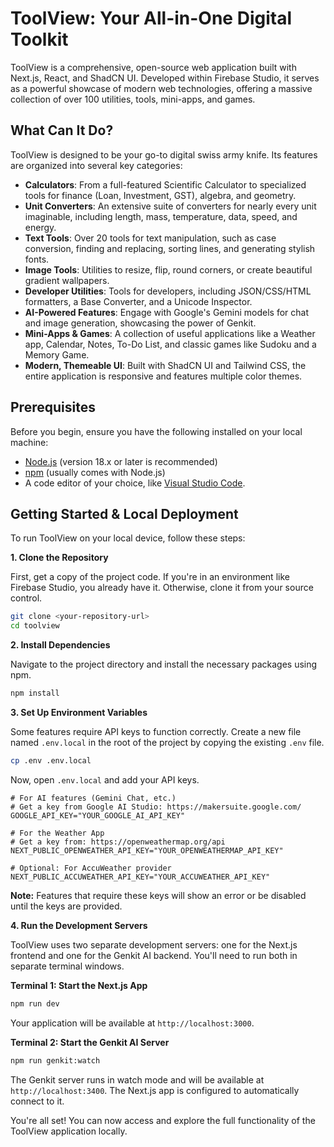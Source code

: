 # ToolView: Your All-in-One Digital Toolkit

ToolView is a comprehensive, open-source web application built with Next.js, React, and ShadCN UI. Developed within Firebase Studio, it serves as a powerful showcase of modern web technologies, offering a massive collection of over 100 utilities, tools, mini-apps, and games.

## What Can It Do?

ToolView is designed to be your go-to digital swiss army knife. Its features are organized into several key categories:

-   **Calculators**: From a full-featured Scientific Calculator to specialized tools for finance (Loan, Investment, GST), algebra, and geometry.
-   **Unit Converters**: An extensive suite of converters for nearly every unit imaginable, including length, mass, temperature, data, speed, and energy.
-   **Text Tools**: Over 20 tools for text manipulation, such as case conversion, finding and replacing, sorting lines, and generating stylish fonts.
-   **Image Tools**: Utilities to resize, flip, round corners, or create beautiful gradient wallpapers.
-   **Developer Utilities**: Tools for developers, including JSON/CSS/HTML formatters, a Base Converter, and a Unicode Inspector.
-   **AI-Powered Features**: Engage with Google's Gemini models for chat and image generation, showcasing the power of Genkit.
-   **Mini-Apps & Games**: A collection of useful applications like a Weather app, Calendar, Notes, To-Do List, and classic games like Sudoku and a Memory Game.
-   **Modern, Themeable UI**: Built with ShadCN UI and Tailwind CSS, the entire application is responsive and features multiple color themes.

## Prerequisites

Before you begin, ensure you have the following installed on your local machine:

-   [Node.js](https://nodejs.org/) (version 18.x or later is recommended)
-   [npm](https://www.npmjs.com/) (usually comes with Node.js)
-   A code editor of your choice, like [Visual Studio Code](https://code.visualstudio.com/).

## Getting Started & Local Deployment

To run ToolView on your local device, follow these steps:

**1. Clone the Repository**

First, get a copy of the project code. If you're in an environment like Firebase Studio, you already have it. Otherwise, clone it from your source control.

```bash
git clone <your-repository-url>
cd toolview
```

**2. Install Dependencies**

Navigate to the project directory and install the necessary packages using npm.

```bash
npm install
```

**3. Set Up Environment Variables**

Some features require API keys to function correctly. Create a new file named `.env.local` in the root of the project by copying the existing `.env` file.

```bash
cp .env .env.local
```

Now, open `.env.local` and add your API keys.

```plaintext
# For AI features (Gemini Chat, etc.)
# Get a key from Google AI Studio: https://makersuite.google.com/
GOOGLE_API_KEY="YOUR_GOOGLE_AI_API_KEY"

# For the Weather App
# Get a key from: https://openweathermap.org/api
NEXT_PUBLIC_OPENWEATHER_API_KEY="YOUR_OPENWEATHERMAP_API_KEY"

# Optional: For AccuWeather provider
NEXT_PUBLIC_ACCUWEATHER_API_KEY="YOUR_ACCUWEATHER_API_KEY"
```
**Note:** Features that require these keys will show an error or be disabled until the keys are provided.

**4. Run the Development Servers**

ToolView uses two separate development servers: one for the Next.js frontend and one for the Genkit AI backend. You'll need to run both in separate terminal windows.

**Terminal 1: Start the Next.js App**

```bash
npm run dev
```
Your application will be available at `http://localhost:3000`.

**Terminal 2: Start the Genkit AI Server**

```bash
npm run genkit:watch
```
The Genkit server runs in watch mode and will be available at `http://localhost:3400`. The Next.js app is configured to automatically connect to it.

You're all set! You can now access and explore the full functionality of the ToolView application locally.
